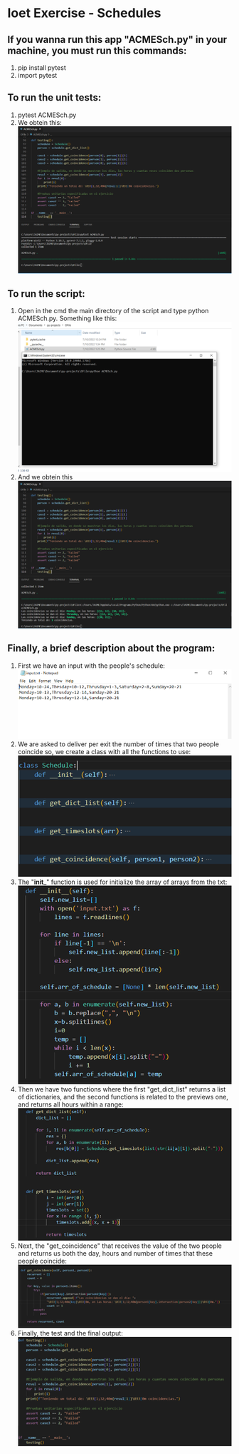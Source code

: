 # Ioet Exercise - Schedules

## If you wanna run this app "ACMESch.py" in your machine, you must run this commands:
1. pip install pytest
2. import pytest

## To run the unit tests:
1. pytest ACMESch.py
2. We obtein this:
![](SS/pruebas.jpg)

## To run the script:
1. Open in the cmd the main directory of the script and type python ACMESch.py. Something like this:
![](SS/run.jpg)
2. And we obtein this
![](SS/salida.jpg)

## Finally, a brief description about the program:
1. First we have an input with the people's schedule:
![](SS/input.jpg)
2. We are asked to deliver per exit the number of times that two people coincide so, we create a class with all the functions to use:
![](SS/class.jpg)
3. The "__init___" function is used for initialize the array of arrays from the txt:
![](SS/init.jpg)
4. Then we have two functions where the first "get_dict_list" returns a list of dictionaries, 
and the second functions is related to the previews one, and returns all hours within a range:
![](SS/twof.jpg)
5. Next,  the "get_coincidence" that receives the value of the two people and returns us both the day, hours and number of times that these people coincide:
![](SS/coincidence.jpg)
6. Finally, the test and the final output:
![](SS/all.jpg)

